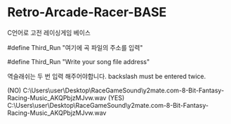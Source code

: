# Retro-Arcade-Racer-BASE
C언어로 고전 레이싱게임 베이스

#define Third_Run "여기에 곡 파일의 주소를 입력"

#define Third_Run "Write your song file address"

역슬래쉬는 두 번 입력 해주어야합니다.
backslash must be entered twice.

(NO)   C:\Users\user\Desktop\RaceGameSound\y2mate.com-8-Bit-Fantasy-Racing-Music_AKQPbjzMJvw.wav
(YES)  C:\\Users\\user\\Desktop\\RaceGameSound\\y2mate.com-8-Bit-Fantasy-Racing-Music_AKQPbjzMJvw.wav
